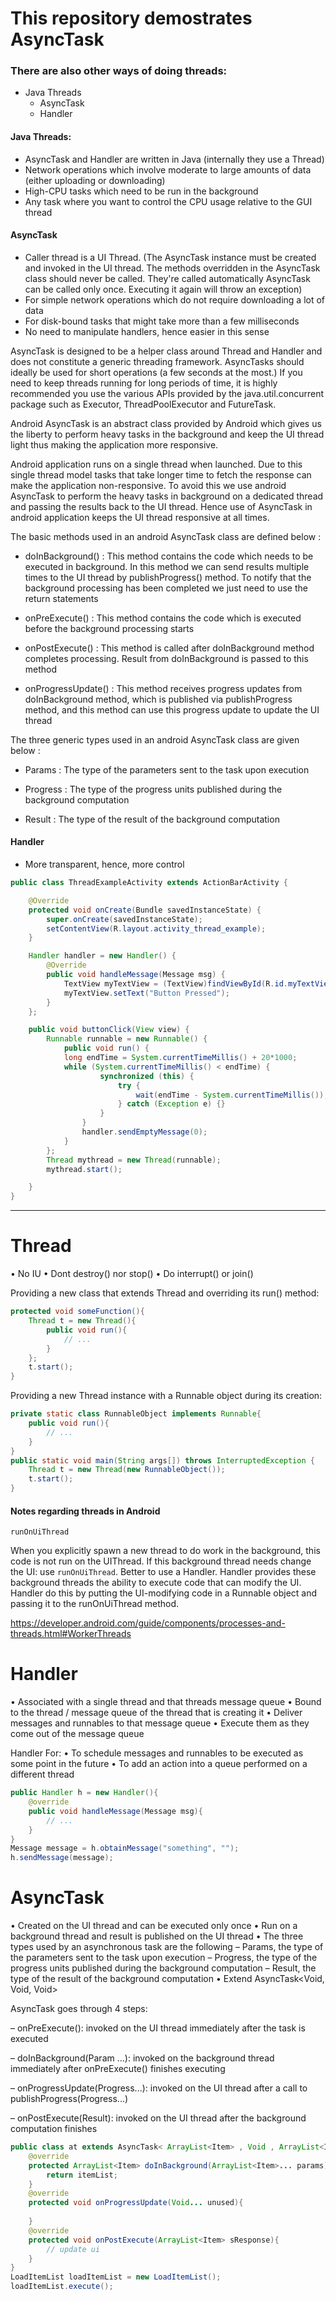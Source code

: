 # This repository demostrates AsyncTask

### There are also other ways of doing threads:

 * Java Threads
   * AsyncTask
   * Handler

#### Java Threads:

- AsyncTask and Handler are written in Java (internally they use a Thread)
- Network operations which involve moderate to large amounts of data (either uploading or downloading) 
- High-CPU tasks which need to be run in the background
- Any task where you want to control the CPU usage relative to the GUI thread 

#### AsyncTask

- Caller thread is a UI Thread. (The AsyncTask instance must be created and invoked in the UI thread.
The methods overridden in the AsyncTask class should never be called. They're called automatically
AsyncTask can be called only once. Executing it again will throw an exception)
- For simple network operations which do not require downloading a lot of data
- For disk-bound tasks that might take more than a few milliseconds
- No need to manipulate handlers, hence easier in this sense

AsyncTask is designed to be a helper class around Thread and Handler and does not constitute a generic threading framework. AsyncTasks should ideally be used for short operations (a few seconds at the most.) If you need to keep threads running for long periods of time, it is highly recommended you use the various APIs provided by the java.util.concurrent package such as Executor, ThreadPoolExecutor and FutureTask. 

Android AsyncTask is an abstract class provided by Android which gives us the liberty to perform heavy tasks in the background and keep the UI thread light thus making the application more responsive.

Android application runs on a single thread when launched. Due to this single thread model tasks that take longer time to fetch the response can make the application non-responsive. To avoid this we use android AsyncTask to perform the heavy tasks in background on a dedicated thread and passing the results back to the UI thread. Hence use of AsyncTask in android application keeps the UI thread responsive at all times.


The basic methods used in an android AsyncTask class are defined below :

+ doInBackground() : This method contains the code which needs to be executed in background. In this method we can send results multiple times to the UI thread by publishProgress() method. To notify that the background processing has been completed we just need to use the return statements

+ onPreExecute() : This method contains the code which is executed before the background processing starts

+ onPostExecute() : This method is called after doInBackground method completes processing. Result from doInBackground is passed to this method

+ onProgressUpdate() : This method receives progress updates from doInBackground method, which is published via publishProgress method, and this method can use this progress update to update the UI thread

The three generic types used in an android AsyncTask class are given below :

+ Params : The type of the parameters sent to the task upon execution

+ Progress : The type of the progress units published during the background computation

+ Result : The type of the result of the background computation

#### Handler 

- More transparent, hence, more control

```java
public class ThreadExampleActivity extends ActionBarActivity {

    @Override
    protected void onCreate(Bundle savedInstanceState) {
        super.onCreate(savedInstanceState);
        setContentView(R.layout.activity_thread_example);
    }

    Handler handler = new Handler() {
        @Override
        public void handleMessage(Message msg) {
            TextView myTextView = (TextView)findViewById(R.id.myTextView);
            myTextView.setText("Button Pressed");
        }
    };

	public void buttonClick(View view) {
		Runnable runnable = new Runnable() {
			public void run() {
			long endTime = System.currentTimeMillis() + 20*1000;
			while (System.currentTimeMillis() < endTime) {
					synchronized (this) {
						try {
							wait(endTime - System.currentTimeMillis());
						} catch (Exception e) {}
					}
				}
				handler.sendEmptyMessage(0);
			}
		};
		Thread mythread = new Thread(runnable);
		mythread.start();

	}
}
```

---------------------------------------

# Thread
• No IU
• Dont destroy() nor stop() 
• Do interrupt() or join() 

Providing a new class that extends Thread and overriding its run() method:

```java
protected void someFunction(){
	Thread t = new Thread(){
		public void run(){
			// ...
		}
	};
	t.start();
}
```

Providing a new Thread instance with a Runnable object during its creation:

```java
private static class RunnableObject implements Runnable{
	public void run(){
		// ...
	}
}
public static void main(String args[]) throws InterruptedException {
	Thread t = new Thread(new RunnableObject());
	t.start();
}
```

#### Notes regarding threads in Android

`runOnUiThread`

When you explicitly spawn a new thread to do work in the background, this code is not run on the UIThread. 
If this background thread needs change the UI: use `runOnUiThread`. 
Better to use a Handler.
Handler provides these background threads the ability to execute code that can modify the UI. 
Handler do this by putting the UI-modifying code in a Runnable object and passing it to the runOnUiThread method.

https://developer.android.com/guide/components/processes-and-threads.html#WorkerThreads

# Handler 

• Associated with a single thread and that threads message queue 
• Bound to the thread / message queue of the thread that is creating it 
• Deliver messages and runnables to that message queue 
• Execute them as they come out of the message queue

Handler For:
• To schedule messages and runnables to be executed as some point in the future
• To add an action into a queue performed on a different thread

```java
public Handler h = new Handler(){
	@override
	public void handleMessage(Message msg){
		// ...
	}
}
Message message = h.obtainMessage("something", "");
h.sendMessage(message);
```

# AsyncTask 

• Created on the UI thread and can be executed only once 
• Run on a background thread and result is published on the UI thread 
• The three types used by an asynchronous task are the following 
– Params, the type of the parameters sent to the task upon execution 
– Progress, the type of the progress units published during the background computation 
– Result, the type of the result of the background computation 
• Extend AsyncTask<Void, Void, Void>

AsyncTask goes through 4 steps: 

– onPreExecute(): 
invoked on the UI thread immediately after the task is executed 

– doInBackground(Param ...): 
invoked on the background thread immediately after onPreExecute() finishes executing 

– onProgressUpdate(Progress...): 
invoked on the UI thread after a call to publishProgress(Progress...) 

– onPostExecute(Result): 
invoked on the UI thread after the background computation finishes

```java
public class at extends AsyncTask< ArrayList<Item> , Void , ArrayList<Item> >{
	@override
	protected ArrayList<Item> doInBackground(ArrayList<Item>... params){
		return itemList;
	}
	@override
	protected void onProgressUpdate(Void... unused){
	
	}
	@override
	protected void onPostExecute(ArrayList<Item> sResponse){
		// update ui
	}
}
LoadItemList loadItemList = new LoadItemList();
loadItemList.execute();
```
